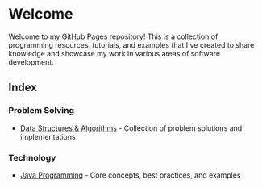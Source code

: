 # Welcome

Welcome to my GitHub Pages repository! This is a collection of programming resources, tutorials, and examples that I've created to share knowledge and showcase my work in various areas of software development.

## Index

### Problem Solving
- [Data Structures & Algorithms](https://sandeep-tukaram.github.io/algods) - Collection of problem solutions and implementations

### Technology
- [Java Programming](https://sandeep-tukaram.github.io/java) - Core concepts, best practices, and examples
